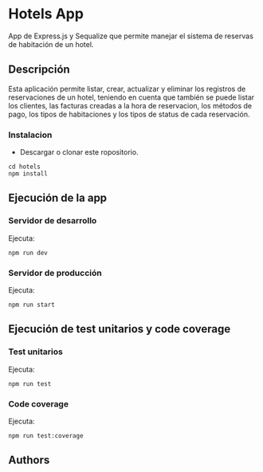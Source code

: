 # Hotels App

App de Express.js y Sequalize que permite manejar el sistema de reservas de habitación de un hotel.

## Descripción

Esta aplicación permite listar, crear, actualizar y eliminar los registros de reservaciones de un hotel, teniendo en cuenta que también se puede listar los clientes, las facturas creadas a la hora de reservacion, los métodos de pago, los tipos de habitaciones y los tipos de status de cada reservación.

### Instalacion

* Descargar o clonar este ropositorio.

```
cd hotels
npm install
```

## Ejecución de la app

### Servidor de desarrollo

Ejecuta:
```
npm run dev
```

### Servidor de producción

Ejecuta:
```
npm run start
```

## Ejecución de test unitarios y code coverage

### Test unitarios

Ejecuta:
```
npm run test
```

### Code coverage

Ejecuta:
```
npm run test:coverage
```

## Authors
